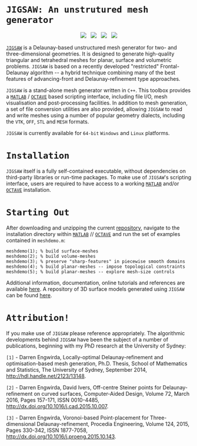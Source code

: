 # `JIGSAW: An unstrutured mesh generator`

<p align="center">
  <img src = "../master/jigsaw/img/bunny-TRIA3-1.png"> &nbsp
  <img src = "../master/jigsaw/img/bunny-TRIA3-2.png"> &nbsp
  <img src = "../master/jigsaw/img/bunny-TRIA3-3.png"> &nbsp
  <img src = "../master/jigsaw/img/bunny-TRIA4-3.png">
</p>

<a href="https://sites.google.com/site/dengwirda/jigsaw">`JIGSAW`</a> is a Delaunay-based unstructured mesh generator for two- and three-dimensional geometries. It is designed to generate high-quality triangular and tetrahedral meshes for planar, surface and volumetric problems. `JIGSAW` is based on a recently developed "restricted" Frontal-Delaunay algorithm -- a hybrid technique combining many of the best features of advancing-front and Delaunay-refinement type approaches.

`JIGSAW` is a stand-alone mesh generator written in `C++`. This toolbox provides a <a href="http://www.mathworks.com">`MATLAB`</a> / <a href="https://www.gnu.org/software/octave">`OCTAVE`</a> based scripting interface, including file I/O, mesh visualisation and post-processing facilities. In addition to mesh generation, a set of file conversion utilities are also provided, allowing `JIGSAW` to read and write meshes using a number of popular geometry dialects, including the `VTK`, `OFF`, `STL` and `MESH` formats.

`JIGSAW` is currently available for `64-bit` `Windows` and `Linux` platforms.

# `Installation`

`JIGSAW` itself is a fully self-contained executable, without dependencies on third-party libraries or run-time packages. To make use of `JIGSAW`'s  scripting interface, users are required to have access to a working <a href="http://www.mathworks.com">`MATLAB`</a> and/or <a href="https://www.gnu.org/software/octave">`OCTAVE`</a> installation.

# `Starting Out`

After downloading and unzipping the current <a href="https://github.com/dengwirda/jigsaw-matlab/archive/master.zip">repository</a>, navigate to the installation directory within <a href="http://www.mathworks.com">`MATLAB`</a> // <a href="https://www.gnu.org/software/octave">`OCTAVE`</a> and run the set of examples contained in `meshdemo.m`:
````
meshdemo(1); % build surface-meshes
meshdemo(2); % build volume-meshes
meshdemo(3); % preserve "sharp-features" in piecewise smooth domains
meshdemo(4); % build planar-meshes -- impose topological constraints
meshdemo(5); % build planar-meshes -- explore mesh-size controls
````
Additional information, documentation, online tutorials and references are available <a href="https://sites.google.com/site/dengwirda/jigsaw">here</a>. A repository of 3D surface models generated using `JIGSAW` can be found <a href="https://github.com/dengwirda/jigsaw-models">here</a>.

# `Attribution!`

If you make use of `JIGSAW` please reference appropriately. The algorithmic developments behind `JIGSAW` have been the subject of a number of publications, beginning with my PhD research at the University of Sydney:

`[1]` - Darren Engwirda, Locally-optimal Delaunay-refinement and optimisation-based mesh generation, Ph.D. Thesis, School of Mathematics and Statistics, The University of Sydney, September 2014, http://hdl.handle.net/2123/13148.

`[2]` - Darren Engwirda, David Ivers, Off-centre Steiner points for Delaunay-refinement on curved surfaces, Computer-Aided Design, Volume 72, March 2016, Pages 157-171, ISSN 0010-4485, http://dx.doi.org/10.1016/j.cad.2015.10.007.

`[3]` - Darren Engwirda, Voronoi-based Point-placement for Three-dimensional Delaunay-refinement, Procedia Engineering, Volume 124, 2015, Pages 330-342, ISSN 1877-7058, http://dx.doi.org/10.1016/j.proeng.2015.10.143. 


